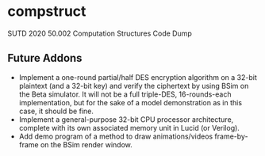 # compstruct
SUTD 2020 50.002 Computation Structures Code Dump

## Future Addons

- Implement a one-round partial/half DES encryption algorithm on a 32-bit plaintext (and a 32-bit key) and verify the ciphertext by using BSim on the Beta simulator. It will not be a full triple-DES, 16-rounds-each implementation, but for the sake of a model demonstration as in this case, it should be fine.
- Implement a general-purpose 32-bit CPU processor architecture, complete with its own associated memory unit in Lucid (or Verilog).
- Add demo program of a method to draw animations/videos frame-by-frame on the BSim render window.

